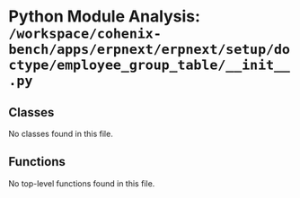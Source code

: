 # Python Module Analysis: `/workspace/cohenix-bench/apps/erpnext/erpnext/setup/doctype/employee_group_table/__init__.py`

## Classes

No classes found in this file.


## Functions

No top-level functions found in this file.
